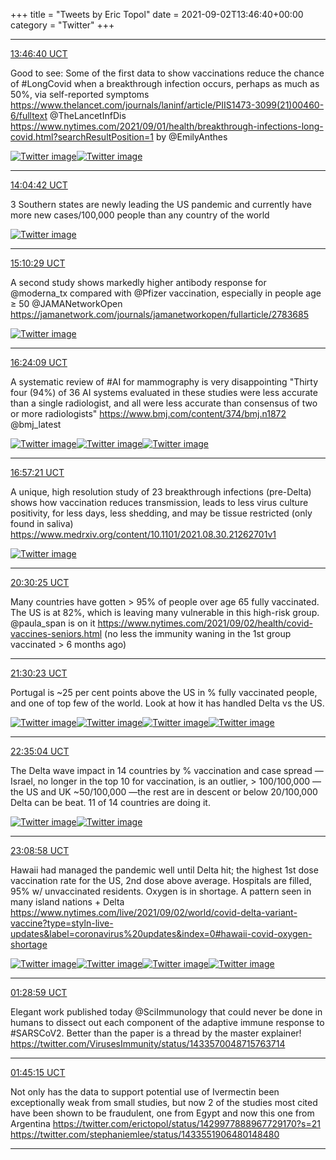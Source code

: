 +++
title = "Tweets by Eric Topol" 
date = 2021-09-02T13:46:40+00:00
category = "Twitter"
+++


---

<a href="https://twitter.com/erictopol/status/1433426148122189830" target="_blank" rel="noreferer">13:46:40 UCT</a>

Good to see: Some of the first data to show vaccinations reduce the chance of #LongCovid when a breakthrough infection occurs, perhaps as much as 50%, via self-reported symptoms
https://www.thelancet.com/journals/laninf/article/PIIS1473-3099(21)00460-6/fulltext @TheLancetInfDis 
https://www.nytimes.com/2021/09/01/health/breakthrough-infections-long-covid.html?searchResultPosition=1 by @EmilyAnthes 

<a href="E-SM3eYVUAsfeZp.jpg"  ><img src="E-SM3eYVUAsfeZp.jpg" alt="Twitter image" ></img></a><a href="E-SNPKsUcAEQOos.jpg"  ><img src="E-SNPKsUcAEQOos.jpg" alt="Twitter image" ></img></a>

---

<a href="https://twitter.com/erictopol/status/1433430686241722379" target="_blank" rel="noreferer">14:04:42 UCT</a>

3 Southern states are newly leading the US pandemic and currently have more new cases/100,000 people than any country of the world 

<a href="E-SRDDKVgAkIAZj.jpg"  ><img src="E-SRDDKVgAkIAZj.jpg" alt="Twitter image" ></img></a>

---

<a href="https://twitter.com/erictopol/status/1433447242443091973" target="_blank" rel="noreferer">15:10:29 UCT</a>

A second study shows markedly higher antibody response for @moderna_tx compared with @Pfizer vaccination, especially in people age ≥ 50
@JAMANetworkOpen https://jamanetwork.com/journals/jamanetworkopen/fullarticle/2783685 

<a href="E-ScIfUUcAAgwiK.jpg"  ><img src="E-ScIfUUcAAgwiK.jpg" alt="Twitter image" ></img></a>

---

<a href="https://twitter.com/erictopol/status/1433465783162601480" target="_blank" rel="noreferer">16:24:09 UCT</a>

A systematic review of #AI for mammography is very disappointing
"Thirty four (94%) of 36 AI systems evaluated in these studies were less accurate than a single radiologist, and all were less accurate than consensus of two or more radiologists"
https://www.bmj.com/content/374/bmj.n1872 @bmj_latest 

<a href="E-SwuhJVgAQ5Rax.jpg"  ><img src="E-SwuhJVgAQ5Rax.jpg" alt="Twitter image" ></img></a><a href="E-SwvlSVkAAgpPj.jpg"  ><img src="E-SwvlSVkAAgpPj.jpg" alt="Twitter image" ></img></a><a href="E-SwxEXVQAIq3bo.jpg"  ><img src="E-SwxEXVQAIq3bo.jpg" alt="Twitter image" ></img></a>

---

<a href="https://twitter.com/erictopol/status/1433474136332931077" target="_blank" rel="noreferer">16:57:21 UCT</a>

A unique, high resolution study of 23 breakthrough infections (pre-Delta) shows how vaccination reduces transmission, leads to less virus culture positivity, for less days, less shedding, and may be tissue restricted (only found in saliva)
https://www.medrxiv.org/content/10.1101/2021.08.30.21262701v1 

<a href="E-S4hlUVkAQkWgF.jpg"  ><img src="E-S4hlUVkAQkWgF.jpg" alt="Twitter image" ></img></a>

---

<a href="https://twitter.com/erictopol/status/1433527755728056325" target="_blank" rel="noreferer">20:30:25 UCT</a>

Many countries have gotten &gt; 95% of people over age 65 fully vaccinated. The US is at 82%, which is leaving many vulnerable in this high-risk group. @paula_span is on it
https://www.nytimes.com/2021/09/02/health/covid-vaccines-seniors.html
(no less the immunity waning in the 1st group vaccinated &gt; 6 months ago)



---

<a href="https://twitter.com/erictopol/status/1433542848234745878" target="_blank" rel="noreferer">21:30:23 UCT</a>

Portugal is ~25 per cent points above the US in % fully vaccinated people, and one of top few of the world.
Look at how it has handled Delta vs the US. 

<a href="E-T3KwZVcB8fJOi.jpg"  ><img src="E-T3KwZVcB8fJOi.jpg" alt="Twitter image" ></img></a><a href="E-T3MNLUcAI8gs2.jpg"  ><img src="E-T3MNLUcAI8gs2.jpg" alt="Twitter image" ></img></a><a href="E-T3NBXVcBIySQk.jpg"  ><img src="E-T3NBXVcBIySQk.jpg" alt="Twitter image" ></img></a><a href="E-T3QF0VcCcvFzQ.jpg"  ><img src="E-T3QF0VcCcvFzQ.jpg" alt="Twitter image" ></img></a>

---

<a href="https://twitter.com/erictopol/status/1433559123820363796" target="_blank" rel="noreferer">22:35:04 UCT</a>

The Delta wave impact in 14 countries by % vaccination and case spread
—Israel, no longer in the top 10 for vaccination, is an outlier, &gt; 100/100,000
—the US and UK ~50/100,000
—the rest are in descent or below 20/100,000
Delta can be beat. 11 of 14 countries are doing it. 

<a href="E-UENE2VQAEzuA0.jpg"  ><img src="E-UENE2VQAEzuA0.jpg" alt="Twitter image" ></img></a><a href="E-UEaC7VkAQ6RS3.jpg"  ><img src="E-UEaC7VkAQ6RS3.jpg" alt="Twitter image" ></img></a>

---

<a href="https://twitter.com/erictopol/status/1433567655579906048" target="_blank" rel="noreferer">23:08:58 UCT</a>

Hawaii had managed the pandemic well until Delta hit; the highest 1st dose vaccination rate for the US, 2nd dose above average. Hospitals are filled, 95% w/ unvaccinated residents. Oxygen is in shortage.
A pattern seen in many island nations + Delta
https://www.nytimes.com/live/2021/09/02/world/covid-delta-variant-vaccine?type=styln-live-updates&label=coronavirus%20updates&index=0#hawaii-covid-oxygen-shortage 

<a href="E-UNwkNUYAczHRg.jpg"  ><img src="E-UNwkNUYAczHRg.jpg" alt="Twitter image" ></img></a><a href="E-ULeSUVEAE-JO_.jpg"  ><img src="E-ULeSUVEAE-JO_.jpg" alt="Twitter image" ></img></a><a href="E-UMGU0UYAYS_JG.jpg"  ><img src="E-UMGU0UYAYS_JG.jpg" alt="Twitter image" ></img></a><a href="E-UM_P8VkAETp11.jpg"  ><img src="E-UM_P8VkAETp11.jpg" alt="Twitter image" ></img></a>

---

<a href="https://twitter.com/erictopol/status/1433602892443709463" target="_blank" rel="noreferer">01:28:59 UCT</a>

Elegant work published today @SciImmunology that could never be done in humans to dissect out each component of the adaptive immune response to #SARSCoV2. Better than the paper is a thread by the master explainer! https://twitter.com/VirusesImmunity/status/1433570048715763714



---

<a href="https://twitter.com/erictopol/status/1433606986931662880" target="_blank" rel="noreferer">01:45:15 UCT</a>

Not only has the data to support potential use of Ivermectin been exceptionally weak from small studies, but now 2 of the studies most cited have been shown to be fraudulent, one from Egypt and now this one from Argentina
https://twitter.com/erictopol/status/1429977888967729170?s=21 https://twitter.com/stephaniemlee/status/1433551906480148480



---